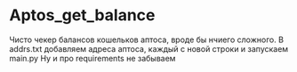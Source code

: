 # Aptos_get_balance

Чисто чекер балансов кошельков аптоса, вроде бы нчиего сложного.
В addrs.txt добавляем адреса аптоса, каждый с новой строки и запускаем main.py
Ну и про requirements не забываем
